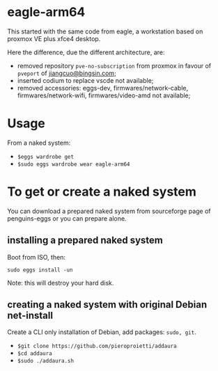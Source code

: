 # eagle-arm64

This started with the same code from eagle, a workstation based on proxmox VE plus xfce4 desktop.

Here the difference, due the different architecture, are:
* removed repository `pve-no-subscription` from proxmox in favour of `pveport` of jiangcuo@bingsin.com;
* inserted codium to replace vscde not available;
* removed accessories: eggs-dev, firmwares/network-cable, firmwares/network-wifi, firmwares/video-amd not available;

# Usage
From a naked system:

* `$eggs wardrobe get`
* `$sudo eggs wardrobe wear eagle-arm64`

# To get or create a naked system
You can download a prepared naked system from sourceforge page of penguins-eggs or you can prepare alone.

## installing a prepared naked system
Boot from ISO, then:

`sudo eggs install -un`

Note: this will destroy your hard disk.

## creating a naked system with original Debian net-install

Create a CLI only installation of Debian, add packages: `sudo, git`.

* `$git clone https://github.com/pieroproietti/addaura`
* `$cd addaura`
* `$sudo ./addaura.sh`
